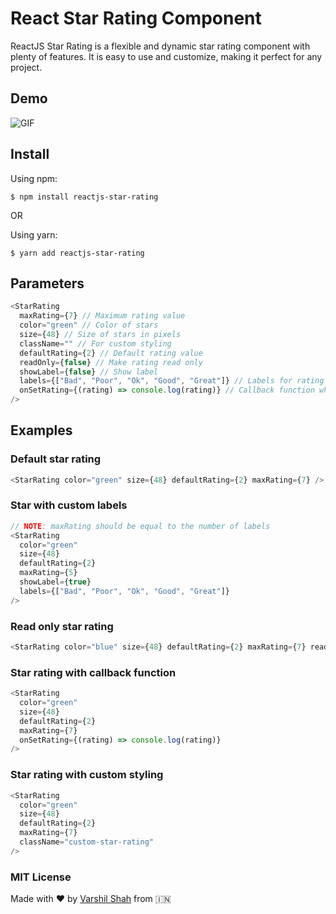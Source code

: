 # React Star Rating Component

ReactJS Star Rating is a flexible and dynamic star rating component with plenty of features. It is easy to use and customize, making it perfect for any project.

## Demo

![GIF](https://ik.imagekit.io/varshilshah/uploads/star-rating.gif?updatedAt=1692110217489)

## Install

Using npm:

```
$ npm install reactjs-star-rating
```

OR

Using yarn:

```
$ yarn add reactjs-star-rating
```

## Parameters

```javascript
<StarRating
  maxRating={7} // Maximum rating value
  color="green" // Color of stars
  size={48} // Size of stars in pixels
  className="" // For custom styling
  defaultRating={2} // Default rating value
  readOnly={false} // Make rating read only
  showLabel={false} // Show label
  labels={["Bad", "Poor", "Ok", "Good", "Great"]} // Labels for rating
  onSetRating={(rating) => console.log(rating)} // Callback function when rating is set
/>
```

## Examples

### Default star rating

```javascript
<StarRating color="green" size={48} defaultRating={2} maxRating={7} />
```

### Star with custom labels

```javascript
// NOTE: maxRating should be equal to the number of labels
<StarRating
  color="green"
  size={48}
  defaultRating={2}
  maxRating={5}
  showLabel={true}
  labels={["Bad", "Poor", "Ok", "Good", "Great"]}
/>
```

### Read only star rating

```javascript
<StarRating color="blue" size={48} defaultRating={2} maxRating={7} readOnly />
```

### Star rating with callback function

```javascript
<StarRating
  color="green"
  size={48}
  defaultRating={2}
  maxRating={7}
  onSetRating={(rating) => console.log(rating)}
/>
```

### Star rating with custom styling

```javascript
<StarRating
  color="green"
  size={48}
  defaultRating={2}
  maxRating={7}
  className="custom-star-rating"
/>
```

### MIT License

Made with ❤ by [Varshil Shah](https://www.linkedin.com/in/shahvarshil/) from 🇮🇳

